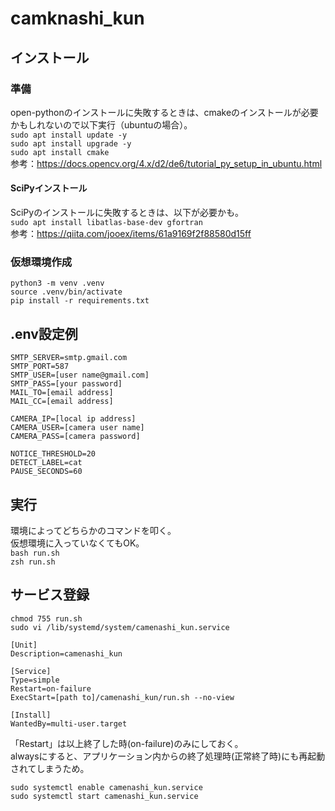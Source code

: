 # camknashi_kun

## インストール
### 準備
open-pythonのインストールに失敗するときは、cmakeのインストールが必要かもしれないので以下実行（ubuntuの場合）。  
`sudo apt install update -y`  
`sudo apt install upgrade -y`  
`sudo apt install cmake`  
参考：https://docs.opencv.org/4.x/d2/de6/tutorial_py_setup_in_ubuntu.html  

#### SciPyインストール
SciPyのインストールに失敗するときは、以下が必要かも。  
`sudo apt install libatlas-base-dev gfortran`  
参考：https://qiita.com/jooex/items/61a9169f2f88580d15ff

### 仮想環境作成
`python3 -m venv .venv`  
`source .venv/bin/activate`  
`pip install -r requirements.txt`  

## .env設定例
```
SMTP_SERVER=smtp.gmail.com
SMTP_PORT=587
SMTP_USER=[user name@gmail.com]
SMTP_PASS=[your password]
MAIL_TO=[email address]
MAIL_CC=[email address]

CAMERA_IP=[local ip address]
CAMERA_USER=[camera user name]
CAMERA_PASS=[camera password]

NOTICE_THRESHOLD=20
DETECT_LABEL=cat
PAUSE_SECONDS=60
```

## 実行
環境によってどちらかのコマンドを叩く。  
仮想環境に入っていなくてもOK。  
`bash run.sh`  
`zsh run.sh`  

## サービス登録
`chmod 755 run.sh`  
`sudo vi /lib/systemd/system/camenashi_kun.service`  
```
[Unit]
Description=camenashi_kun

[Service]
Type=simple
Restart=on-failure
ExecStart=[path to]/camenashi_kun/run.sh --no-view

[Install]
WantedBy=multi-user.target
```

「Restart」は以上終了した時(on-failure)のみにしておく。  
alwaysにすると、アプリケーション内からの終了処理時(正常終了時)にも再起動されてしまうため。  

`sudo systemctl enable camenashi_kun.service`  
`sudo systemctl start camenashi_kun.service`  
